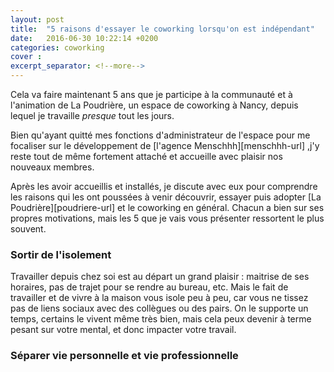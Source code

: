 ```yaml
---
layout: post
title:  "5 raisons d'essayer le coworking lorsqu'on est indépendant"
date:   2016-06-30 10:22:14 +0200
categories: coworking
cover : 
excerpt_separator: <!--more-->
---
```


Cela va faire maintenant 5 ans que je participe à la communauté et à l'animation de La Poudrière, un espace de coworking à Nancy, depuis lequel je travaille *presque* tout les jours.
<!--more-->
Bien qu'ayant quitté mes fonctions d'administrateur de l'espace pour me focaliser sur le développement de [l'agence Menschhh][menschhh-url] ,j'y reste tout de même fortement attaché et accueille avec plaisir nos nouveaux membres.

Après les avoir accueillis et installés, je discute avec eux pour comprendre les raisons qui les ont poussées à venir découvrir, essayer puis adopter [La Poudrière][poudriere-url] et le coworking en général. Chacun a bien sur ses propres motivations, mais les 5 que je vais vous présenter ressortent le plus souvent.

### Sortir de l'isolement

Travailler depuis chez soi est au départ un grand plaisir : maitrise de ses horaires, pas de trajet pour se rendre au bureau, etc. 
Mais le fait de travailler et de vivre à la maison vous isole peu à peu, car vous ne tissez pas de liens sociaux avec des collègues ou des pairs. On le supporte un temps, certains le vivent même très bien, mais cela peux devenir à terme pesant sur votre mental, et donc impacter votre travail.

### Séparer vie personnelle et vie professionnelle

### 
